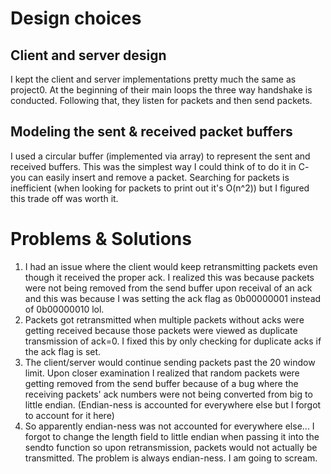 # Design choices
## Client and server design
I kept the client and server implementations pretty much the same as project0. At the beginning of their main loops the three way handshake is conducted. Following that, they listen for packets and then send packets.
## Modeling the sent & received packet buffers
I used a circular buffer (implemented via array) to represent the sent and received buffers. This was the simplest way I could think of to do it in C- you can easily insert and remove a packet. Searching for packets is inefficient (when looking for packets to print out it's O(n^2)) but I figured this trade off was worth it.

# Problems & Solutions
1. I had an issue where the client would keep retransmitting packets even though it received the proper ack. I realized this was because packets were not being removed from the send buffer upon receival of an ack and this was because I was setting the ack flag as 0b00000001 instead of 0b00000010 lol.
2. Packets got retransmitted when multiple packets without acks were getting received because those packets were viewed as duplicate transmission of ack=0. I fixed this by only checking for duplicate acks if the ack flag is set.
3. The client/server would continue sending packets past the 20 window limit. Upon closer examination I realized that random packets were getting removed from the send buffer because of a bug where the receiving packets' ack numbers were not being converted from big to little endian. (Endian-ness is accounted for everywhere else but I forgot to account for it here)
4. So apparently endian-ness was not accounted for everywhere else... I forgot to change the length field to little endian when passing it into the sendto function so upon retransmission, packets would not actually be transmitted. The problem is always endian-ness. I am going to scream.